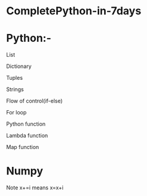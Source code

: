 # CompletePython-in-7days

# Python:-
 List

 Dictionary

 Tuples

 Strings

 Flow of control(if-else)

 For loop

 Python function

 Lambda function

 Map function

# Numpy

Note
x+=i
means x=x+i
